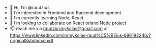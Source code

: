 - 👋 Hi, I’m @raudzius
- 👀 I’m interested in Frontend and Backend development
- 🌱 I’m currently learning Node, React
- 💞️ I’m looking to collaborate on React or/and Node project
- 📫 reach me via raudziusmykolas@gmail.com or https://www.linkedin.com/in/mykolas-raud%C5%BEius-696192246/?originalSubdomain=lt
